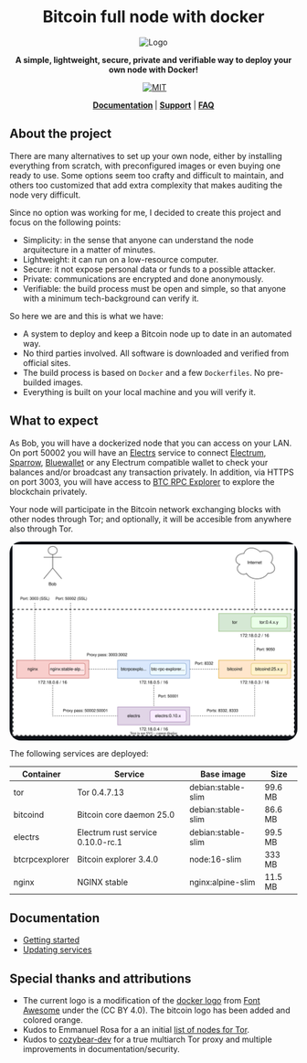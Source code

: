 <div align="center">
  <h1>Bitcoin full node with docker</h1>

  <img alt="Logo" src="./.doc/readme/logo.png" width="220"/>

  <p>
    <strong>A simple, lightweight, secure, private and verifiable way to deploy your own node with Docker!</strong>
  </p>

  <p>
  <a href="https://github.com/reverse-hash/bitcoin-full-node-with-docker/actions/workflows/build.yml">
<img alt="" src="https://github.com/reverse-hash/bitcoin-full-node-with-docker/actions/workflows/build.yml/badge.svg"></a>
    <a href="./LICENSE.txt"><img alt="MIT" src="https://img.shields.io/badge/license-MIT-blue.svg"/></a>  


  </p>

   <strong><a href="#documentation">Documentation</a> </strong>
   | <strong><a href="https://github.com/reverse-hash/bitcoin-full-node-with-docker/discussions">Support</a></strong>
   | <strong><a href="./FAQ.md">FAQ</a></strong>
</div>

## About the project

There are many alternatives to set up your own node, either by installing everything from scratch, with preconfigured images or even buying one ready to use. Some options seem too crafty and difficult to maintain, and others too customized that add extra complexity that makes auditing the node very difficult.

Since no option was working for me, I decided to create this project and focus on the following points:

- Simplicity: in the sense that anyone can understand the node arquitecture in a matter of minutes.
- Lightweight: it can run on a low-resource computer.
- Secure: it not expose personal data or funds to a possible attacker. 
- Private: communications are encrypted and done anonymously.
- Verifiable: the build process must be open and simple, so that anyone with a minimum tech-background can verify it.


So here we are and this is what we have:

- A system to deploy and keep a Bitcoin node up to date in an automated way.
- No third parties involved. All software is downloaded and verified from official sites.
- The build process is based on `Docker` and a few `Dockerfiles`. No pre-builded images.
- Everything is built on your local machine and you will verify it.

## What to expect

As Bob, you will have a dockerized node that you can access on your LAN. On port 50002 you will have an <a href="https://github.com/romanz/electrs">Electrs</a> service to connect <a href="https://github.com/spesmilo/electrum">Electrum</a>, <a href="https://github.com/sparrowwallet/sparrow">Sparrow</a>, <a href="https://github.com/bluewallet/bluewallet">Bluewallet</a> or any Electrum compatible wallet to check your balances and/or broadcast any transaction privately. In addition, via HTTPS on port 3003, you will have access to <a href="https://github.com/janoside/btc-rpc-explorer">BTC RPC Explorer</a> to explore the blockchain privately.

Your node will participate in the Bitcoin network exchanging blocks with other nodes through Tor; and optionally, it will be accesible from anywhere also through Tor.

<div style="border-radius:20px;padding:5px;background-color:#0d1117">
<img src=".doc/readme/diagram.svg"/>
</div>

The following services are deployed:

| Container | Service | Base image | Size |
| --- | --- | --- | --- |
| tor | Tor 0.4.7.13 | debian:stable-slim | 99.6 MB |
| bitcoind | Bitcoin core daemon 25.0 | debian:stable-slim | 86.6 MB |
| electrs | Electrum rust service 0.10.0-rc.1 | debian:stable-slim | 99.5 MB |
| btcrpcexplorer | Bitcoin explorer 3.4.0 | node:16-slim | 333 MB |
| nginx | NGINX stable | nginx:alpine-slim | 11.5 MB |


## Documentation
<a href="#documentation"></a>

- <a href="./GETTING_STARTED.md">Getting started</a>
- <a href="./UPDATING_SERVICES.md">Updating services</a>

## Special thanks and attributions

- The current logo is a modification of the <a href="https://fontawesome.com/icons/docker">docker logo</a> from <a href="https://fontawesome.com">Font Awesome</a> under the (CC BY 4.0). The bitcoin logo has been added and colored orange.
- Kudos to Emmanuel Rosa for a an initial <a href="https://github.com/emmanuelrosa/bitcoin-onion-nodes">list of nodes for Tor</a>.
- Kudos to <a href="https://github.com/cozybear-dev">cozybear-dev</a> for a true multiarch Tor proxy and multiple improvements in documentation/security.
